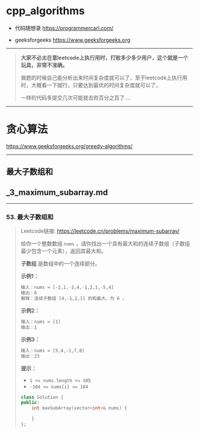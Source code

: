 # cpp_algorithms

* 代码随想录 https://programmercarl.com/

* geeksforgeeks https://www.geeksforgeeks.org

--------------------------------------------------------------------------------
> **大家不必太在意leetcode上执行用时，打败多少多少用户，这个就是一个玩具，非常不准确。**
> 
> 做题的时候自己能分析出来时间复杂度就可以了，至于leetcode上执行用时，大概看一下就行，只要达到最优的时间复杂度就可以了，
> 
> 一样的代码多提交几次可能就击败百分之百了....
--------------------------------------------------------------------------------

# 贪心算法

https://www.geeksforgeeks.org/greedy-algorithms/

--------------------------------------------------------------------------------

## 最大子数组和

## _3_maximum_subarray.md

--------------------------------------------------------------------------------

### 53. 最大子数组和

> 
> Leetcode链接: https://leetcode.cn/problems/maximum-subarray/
>
> 给你一个整数数组 `nums` ，请你找出一个具有最大和的连续子数组（子数组最少包含一个元素），返回其最大和。
>
> **子数组** 是数组中的一个连续部分。
>
> 
> 
> **示例1：**
> 
> ```html
> 输入：nums = [-2,1,-3,4,-1,2,1,-5,4]
> 输出：6
> 解释：连续子数组 [4,-1,2,1] 的和最大，为 6 。
> ```
> 
> **示例2：**
> 
> ```html
> 输入：nums = [1]
> 输出：1
> ```
> 
> **示例3：**
> 
> ```html
> 输入：nums = [5,4,-1,7,8]
> 输出：23
> ```
>
> **提示：**
> * `1 <= nums.length <= 105`
> * `-104 <= nums[i] <= 104`
>
> ```c++
> class Solution {
> public:
>     int maxSubArray(vector<int>& nums) {
> 
>     }
> };
> ```
> 






















































